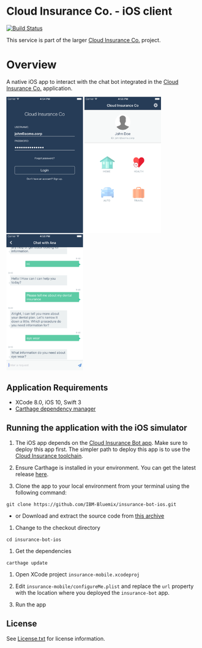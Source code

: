 # Cloud Insurance Co. - iOS client

[![Build Status](https://travis-ci.org/IBM-Bluemix/insurance-bot-ios.svg?branch=master)](https://travis-ci.org/IBM-Bluemix/insurance-bot-ios)

This service is part of the larger [Cloud Insurance Co.](https://github.com/IBM-Bluemix/cloudco-insurance) project.

# Overview

A native iOS app to interact with the chat bot integrated in the [Cloud Insurance Co.](https://github.com/IBM-Bluemix/cloudco-insurance) application.

<img src="xdocs/login.png" width="200"/>
<img src="xdocs/home.png" width="200"/>
<img src="xdocs/chat.png" width="200"/>

## Application Requirements

* XCode 8.0, iOS 10, Swift 3
* [Carthage dependency manager](https://github.com/Carthage/Carthage/releases)

## Running the application with the iOS simulator

1. The iOS app depends on the [Cloud Insurance Bot app](https://github.com/IBM-Bluemix/insurance-bot). Make sure to deploy this app first. The simpler path to deploy this app is to use the [Cloud Insurance toolchain](https://github.com/IBM-Bluemix/insurance-toolchain).

1. Ensure Carthage is installed in your environment. You can get the latest release [here](https://github.com/Carthage/Carthage/releases).

1. Clone the app to your local environment from your terminal using the following command:

  ```
  git clone https://github.com/IBM-Bluemix/insurance-bot-ios.git
  ```

  * or Download and extract the source code from [this archive](https://github.com/IBM-Bluemix/insurance-bot-ios/archive/master.zip)

1. Change to the checkout directory

  ```
  cd insurance-bot-ios
  ```

1. Get the dependencies

  ```
  carthage update
  ```

1. Open XCode project `insurance-mobile.xcodeproj`

1. Edit `insurance-mobile/configureMe.plist` and replace the `url` property with the location where you deployed the `insurance-bot` app.

1. Run the app

## License

See [License.txt](License.txt) for license information.
